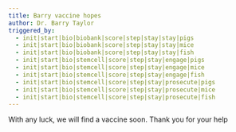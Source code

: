 ```yaml
---
title: Barry vaccine hopes
author: Dr. Barry Taylor
triggered_by:
  - init|start|bio|biobank|score|step|stay|stay|pigs
  - init|start|bio|biobank|score|step|stay|stay|mice
  - init|start|bio|biobank|score|step|stay|stay|fish
  - init|start|bio|stemcell|score|step|stay|engage|pigs
  - init|start|bio|stemcell|score|step|stay|engage|mice
  - init|start|bio|stemcell|score|step|stay|engage|fish
  - init|start|bio|stemcell|score|step|stay|prosecute|pigs
  - init|start|bio|stemcell|score|step|stay|prosecute|mice
  - init|start|bio|stemcell|score|step|stay|prosecute|fish
---
```

With any luck, we will find a vaccine soon. Thank you for your help
